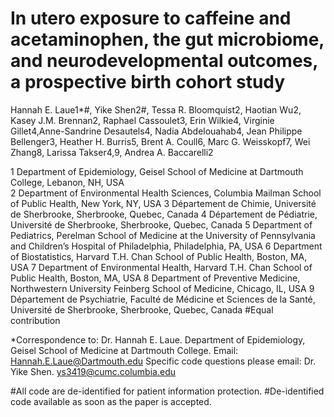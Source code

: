# In utero exposure to caffeine and acetaminophen, the gut microbiome, and neurodevelopmental outcomes, a prospective birth cohort study

Hannah E. Laue1*#, Yike Shen2#, Tessa R. Bloomquist2, Haotian Wu2, Kasey J.M. Brennan2, Raphael Cassoulet3, Erin Wilkie4, 
Virginie Gillet4,Anne-Sandrine Desautels4, Nadia Abdelouahab4, Jean Philippe Bellenger3, Heather H. Burris5, Brent A. Coull6,
Marc G. Weisskopf7, Wei Zhang8, Larissa Takser4,9, Andrea A. Baccarelli2

1 Department of Epidemiology, Geisel School of Medicine at Dartmouth College, Lebanon, NH, USA \
2 Department of Environmental Health Sciences, Columbia Mailman School of Public Health, New York, NY, USA
3 Département de Chimie, Université de Sherbrooke, Sherbrooke, Quebec, Canada
4 Département de Pédiatrie, Université de Sherbrooke, Sherbrooke, Quebec, Canada
5 Department of Pediatrics, Perelman School of Medicine at the University of Pennsylvania and Children’s Hospital of Philadelphia, Philadelphia, PA, USA
6 Department of Biostatistics, Harvard T.H. Chan School of Public Health, Boston, MA, USA
7 Department of Environmental Health, Harvard T.H. Chan School of Public Health, Boston, MA, USA
8 Department of Preventive Medicine, Northwestern University Feinberg School of Medicine, Chicago, IL, USA
9 Département de Psychiatrie, Faculté de Médicine et Sciences de la Santé, Université de Sherbrooke, Sherbrooke, Quebec, Canada
#Equal contribution

*Correspondence to: Dr. Hannah E. Laue. Department of Epidemiology, Geisel School of Medicine at Dartmouth College. Email: Hannah.E.Laue@Dartmouth.edu
Specific code questions please email: Dr. Yike Shen. ys3419@cumc.columbia.edu

#All code are de-identified for patient information protection. 
#De-identified code available as soon as the paper is accepted.
